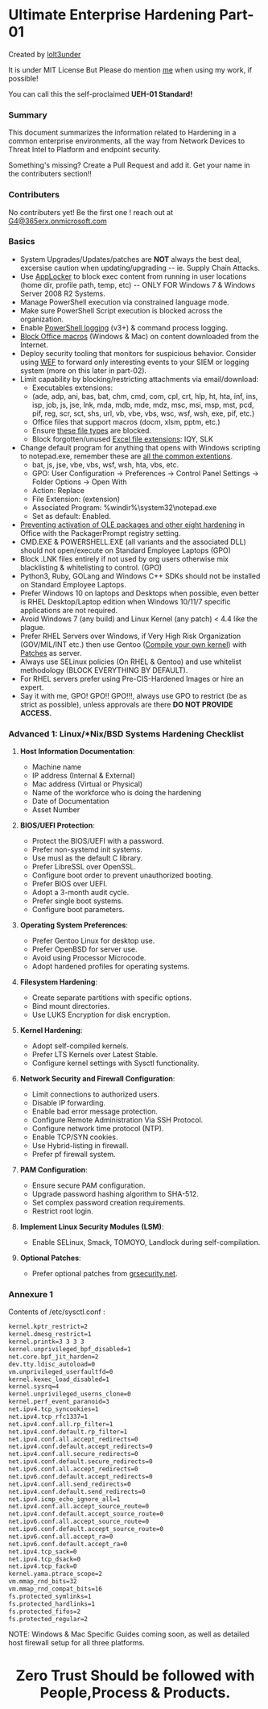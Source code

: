 # Ultimate Enterprise Hardening Part-01

Created by [lolt3under](https://www.linkedin.com/in/achintya-vatsraj-7494111b4/) 

It is under MIT License But Please do mention [me](https://www.linkedin.com/in/achintya-vatsraj-7494111b4/) when using my work, if possible!

You can call this the self-proclaimed **UEH-01 Standard!**

### Summary

This document summarizes the information related to Hardening in a common enterprise environments, all the way from Network Devices to Threat Intel to Platform and endpoint security.

Something's missing? Create a Pull Request and add it. Get your name in the contributers section!!

### Contributers

No contributers yet! Be the first one ! reach out at G4@365erx.onmicrosoft.com


### Basics

- System Upgrades/Updates/patches are **NOT** always the best deal, excersise caution when updating/upgrading -- ie. Supply Chain Attacks.
- Use [AppLocker](https://technet.microsoft.com/en-us/library/dd759117(v=ws.11).aspx) to block exec content from running in user locations (home dir, profile path, temp, etc) -- ONLY FOR Windows 7 & Windows Server 2008 R2 Systems.
- Manage PowerShell execution via constrained language mode.
- Make sure PowerShell Script execution is blocked across the organization.
- Enable [PowerShell logging](https://www.fireeye.com/blog/threat-research/2016/02/greater_visibilityt.html) (v3+) & command process logging.
- [Block Office macros](https://blogs.technet.microsoft.com/mmpc/2016/03/22/new-feature-in-office-2016-can-block-macros-and-help-prevent-infection/) (Windows & Mac) on content downloaded from the Internet.
- Deploy security tooling that monitors for suspicious behavior. Consider using [WEF](https://blogs.technet.microsoft.com/jepayne/2015/11/23/monitoring-what-matters-windows-event-forwarding-for-everyone-even-if-you-already-have-a-siem/) to forward only interesting events to your SIEM or logging system (more on this later in part-02).
- Limit capability by blocking/restricting attachments via email/download:
	-  Executables extensions:
	-  (ade, adp, ani, bas, bat, chm, cmd, com, cpl,
crt, hlp, ht, hta, inf, ins, isp, job, js, jse, lnk, mda, mdb,
mde, mdz, msc, msi, msp, mst, pcd, pif, reg, scr, sct, shs,
url, vb, vbe, vbs, wsc, wsf, wsh, exe, pif, etc.)
	- Office files that support macros (docm, xlsm, pptm, etc.)
	-  Ensure [these file types](https://support.office.com/en-us/article/blocked-attachments-in-outlook-434752e1-02d3-4e90-9124-8b81e49a8519) are blocked.
	-  Block forgotten/unused [Excel file extensions](https://www.vmray.com/cyber-security-blog/forgotten-ms-office-features-used-deliver-malware/): IQY, SLK
-  Change default program for anything that opens with Windows scripting to notepad.exe, remember these are [all the common extentions](https://support.microsoft.com/en-us/windows/common-file-name-extensions-in-windows-da4a4430-8e76-89c5-59f7-1cdbbc75cb01).
	- bat, js, jse, vbe, vbs, wsf, wsh, hta, vbs, etc.
	- GPO: User Configuration -> Preferences -> Control Panel Settings -> Folder Options -> Open With
	-  Action: Replace
	-  File Extension: (extension)
	-  Associated Program: %windir%\system32\notepad.exe
	-  Set as default: Enabled.
- [Preventing activation of OLE packages and other eight hardening](https://learn.microsoft.com/en-us/compliance/essential-eight/e8-app-harden) in Office with the PackagerPrompt registry setting.
- CMD.EXE & POWERSHELL.EXE (all variants and the associated DLL) should not open/execute on Standard Employee Laptops (GPO)
- Block .LNK files entirely if not used by org users otherwise mix blacklisting & whitelisting to control. (GPO)
- Python3, Ruby, GOLang and Windows C++ SDKs should not be installed on Standard Employee Laptops.
- Prefer Windows 10 on laptops and Desktops when possible, even better is RHEL Desktop/Laptop edition when Windows 10/11/7 specific applications are not required.
- Avoid Windows 7 (any build) and Linux Kernel (any patch) < 4.4 like the plague.
- Prefer RHEL Servers over Windows, if Very High Risk Organization (GOV/MIL/INT etc.) then use Gentoo ([Compile your own kernel](https://www.odi.ch/prog/kernel-config.php)) with [Patches](https://grsecurity.net/features) as server. 
- Always use SELinux policies (On RHEL & Gentoo) and use whitelist methodology (BLOCK EVERYTHING BY DEFAULT).
- For RHEL servers prefer using Pre-CIS-Hardened Images or hire an expert. 
- Say it with me, GPO! GPO!! GPO!!!, always use GPO to restrict (be as strict as possible), unless approvals are there **DO NOT PROVIDE ACCESS.**

### Advanced 1: Linux/*Nix/BSD Systems Hardening Checklist

1. **Host Information Documentation**:
   - Machine name
   - IP address (Internal & External)
   - Mac address (Virtual or Physical)
   - Name of the workforce who is doing the hardening
   - Date of Documentation
   - Asset Number

2. **BIOS/UEFI Protection**:
   - Protect the BIOS/UEFI with a password.
   - Prefer non-systemd init systems.
   - Use musl as the default C library.
   - Prefer LibreSSL over OpenSSL.
   - Configure boot order to prevent unauthorized booting.
   - Prefer BIOS over UEFI.
   - Adopt a 3-month audit cycle.
   - Prefer single boot systems.
   - Configure boot parameters.

3. **Operating System Preferences**:
   - Prefer Gentoo Linux for desktop use.
   - Prefer OpenBSD for server use.
   - Avoid using Processor Microcode.
   - Adopt hardened profiles for operating systems.

4. **Filesystem Hardening**:
   - Create separate partitions with specific options.
   - Bind mount directories.
   - Use LUKS Encryption for disk encryption.

5. **Kernel Hardening**:
   - Adopt self-compiled kernels.
   - Prefer LTS Kernels over Latest Stable.
   - Configure kernel settings with Sysctl functionality.

6. **Network Security and Firewall Configuration**:
   - Limit connections to authorized users.
   - Disable IP forwarding.
   - Enable bad error message protection.
   - Configure Remote Administration Via SSH Protocol.
   - Configure network time protocol (NTP).
   - Enable TCP/SYN cookies.
   - Use Hybrid-listing in firewall.
   - Prefer pf firewall system.

7. **PAM Configuration**:
   - Ensure secure PAM configuration.
   - Upgrade password hashing algorithm to SHA-512.
   - Set complex password creation requirements.
   - Restrict root login.

8. **Implement Linux Security Modules (LSM)**:
   - Enable SELinux, Smack, TOMOYO, Landlock during self-compilation.

9. **Optional Patches**:
   - Prefer optional patches from [grsecurity.net](https://grsecurity.net/).

### Annexure 1

Contents of /etc/sysctl.conf :
```sh
kernel.kptr_restrict=2 
kernel.dmesg_restrict=1
kernel.printk=3 3 3 3 
kernel.unprivileged_bpf_disabled=1 
net.core.bpf_jit_harden=2 
dev.tty.ldisc_autoload=0 
vm.unprivileged_userfaultfd=0 
kernel.kexec_load_disabled=1 
kernel.sysrq=4 
kernel.unprivileged_userns_clone=0 
kernel.perf_event_paranoid=3 
net.ipv4.tcp_syncookies=1 
net.ipv4.tcp_rfc1337=1 
net.ipv4.conf.all.rp_filter=1 
net.ipv4.conf.default.rp_filter=1 
net.ipv4.conf.all.accept_redirects=0
net.ipv4.conf.default.accept_redirects=0
net.ipv4.conf.all.secure_redirects=0 
net.ipv4.conf.default.secure_redirects=0 
net.ipv6.conf.all.accept_redirects=0 
net.ipv6.conf.default.accept_redirects=0 
net.ipv4.conf.all.send_redirects=0 
net.ipv4.conf.default.send_redirects=0 
net.ipv4.icmp_echo_ignore_all=1 
net.ipv4.conf.all.accept_source_route=0 
net.ipv4.conf.default.accept_source_route=0 
net.ipv6.conf.all.accept_source_route=0 
net.ipv6.conf.default.accept_source_route=0 
net.ipv6.conf.all.accept_ra=0 
net.ipv6.conf.default.accept_ra=0 
net.ipv4.tcp_sack=0
net.ipv4.tcp_dsack=0 
net.ipv4.tcp_fack=0 
kernel.yama.ptrace_scope=2
vm.mmap_rnd_bits=32 
vm.mmap_rnd_compat_bits=16 
fs.protected_symlinks=1 
fs.protected_hardlinks=1 
fs.protected_fifos=2 
fs.protected_regular=2
```

NOTE: Windows & Mac Specific Guides coming soon, as well as detailed host firewall setup for all three platforms.

<h1><center>Zero Trust Should be followed with People,Process & Products.
</center></h1>